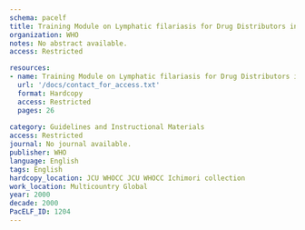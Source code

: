 ```yaml
---
schema: pacelf
title: Training Module on Lymphatic filariasis for Drug Distributors in non-onchocerciasis co-endemic countries Part 1, Learner's Guide
organization: WHO
notes: No abstract available.
access: Restricted

resources:
- name: Training Module on Lymphatic filariasis for Drug Distributors in non-onchocerciasis co-endemic countries Part 1, Learner's Guide
  url: '/docs/contact_for_access.txt'
  format: Hardcopy
  access: Restricted
  pages: 26
 
category: Guidelines and Instructional Materials
access: Restricted
journal: No journal available.
publisher: WHO
language: English 
tags: English 
hardcopy_location: JCU WHOCC JCU WHOCC Ichimori collection
work_location: Multicountry Global
year: 2000
decade: 2000
PacELF_ID: 1204
---
```

